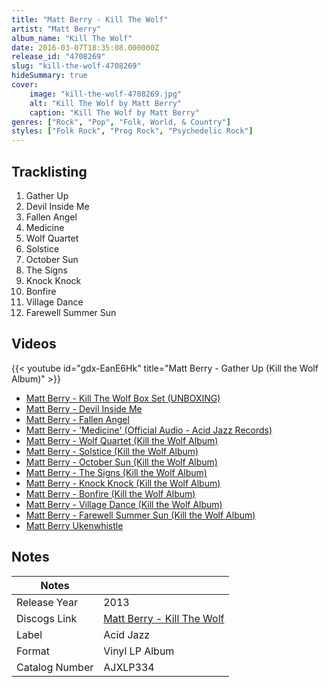 ```yaml
---
title: "Matt Berry - Kill The Wolf"
artist: "Matt Berry"
album_name: "Kill The Wolf"
date: 2016-03-07T18:35:08.000000Z
release_id: "4708269"
slug: "kill-the-wolf-4708269"
hideSummary: true
cover:
    image: "kill-the-wolf-4708269.jpg"
    alt: "Kill The Wolf by Matt Berry"
    caption: "Kill The Wolf by Matt Berry"
genres: ["Rock", "Pop", "Folk, World, & Country"]
styles: ["Folk Rock", "Prog Rock", "Psychedelic Rock"]
---
```


## Tracklisting
1. Gather Up
2. Devil Inside Me
3. Fallen Angel
4. Medicine
5. Wolf Quartet
6. Solstice
7. October Sun
8. The Signs
9. Knock Knock
10. Bonfire
11. Village Dance
12. Farewell Summer Sun




## Videos
{{< youtube id="gdx-EanE6Hk" title="Matt Berry - Gather Up (Kill the Wolf Album)" >}}
- [Matt Berry - Kill The Wolf Box Set (UNBOXING)](https://www.youtube.com/watch?v=n_nt6clp3ck)
- [Matt Berry - Devil Inside Me](https://www.youtube.com/watch?v=2yE8htFL1m8)
- [Matt Berry - Fallen Angel](https://www.youtube.com/watch?v=x3AxmZtIHkc)
- [Matt Berry - 'Medicine' (Official Audio - Acid Jazz Records)](https://www.youtube.com/watch?v=C4VtLvVIHP8)
- [Matt Berry - Wolf Quartet (Kill the Wolf Album)](https://www.youtube.com/watch?v=Cqx4BsxsMts)
- [Matt Berry - Solstice (Kill the Wolf Album)](https://www.youtube.com/watch?v=5f_3iqHpnVM)
- [Matt Berry - October Sun (Kill the Wolf Album)](https://www.youtube.com/watch?v=zSjjsJzKlzE)
- [Matt Berry - The Signs (Kill the Wolf Album)](https://www.youtube.com/watch?v=LEgX3IBnnlg)
- [Matt Berry - Knock Knock (Kill the Wolf Album)](https://www.youtube.com/watch?v=Zq_JpcQGYaU)
- [Matt Berry - Bonfire (Kill the Wolf Album)](https://www.youtube.com/watch?v=3ykbiAL-48s)
- [Matt Berry - Village Dance (Kill the Wolf Album)](https://www.youtube.com/watch?v=MEok98HV7_8)
- [Matt Berry - Farewell Summer Sun (Kill the Wolf Album)](https://www.youtube.com/watch?v=BUKw3KR01DA)
- [Matt Berry Ukenwhistle](https://www.youtube.com/watch?v=gjd4bAPDh2E)

## Notes
| Notes          |             |
| ---------------| ----------- |
| Release Year   | 2013 |
| Discogs Link   | [Matt Berry - Kill The Wolf](https://www.discogs.com/release/4708269-Matt-Berry-Kill-The-Wolf) |
| Label          | Acid Jazz |
| Format         | Vinyl LP Album |
| Catalog Number | AJXLP334 |
